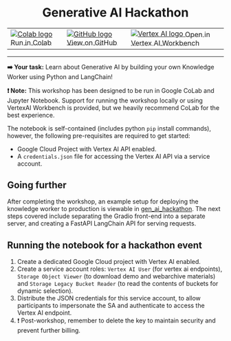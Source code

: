 <h1 align="center"> Generative AI Hackathon</h1>
<table align="center">
    <td>
        <a href="https://colab.research.google.com/github/teamdatatonic/gen-ai-hackathon/blob/main/hackathon.ipynb">
            <img src="https://cloud.google.com/ml-engine/images/colab-logo-32px.png" alt="Colab logo">
            <span style="vertical-align: middle;">Run in Colab</span>
        </a>
    </td>
    <td>
        <a href="https://github.com/teamdatatonic/gen-ai-hackathon/blob/main/hackathon.ipynb">
            <img src="https://cloud.google.com/ml-engine/images/github-logo-32px.png" alt="GitHub logo">
            <span style="vertical-align: middle;">View on GitHub</span>
        </a>
    </td>
    <td>
        <a href="https://console.cloud.google.com/vertex-ai/workbench/deploy-notebook?download_url=https://raw.githubusercontent.com/teamdatatonic/gen-ai-hackathon/main/hackathon.ipynb">
            <img src="https://lh3.googleusercontent.com/UiNooY4LUgW_oTvpsNhPpQzsstV5W8F7rYgxgGBD85cWJoLmrOzhVs_ksK_vgx40SHs7jCqkTkCk=e14-rj-sc0xffffff-h130-w32" alt="Vertex AI logo"> 
            <span style="vertical-align: middle;">Open in Vertex AI Workbench</span>
        </a>
    </td>
</table>
<hr>

**➡️ Your task:** Learn about Generative AI by building your own Knowledge Worker using Python and LangChain!

**❗ Note:** This workshop has been designed to be run in Google CoLab and Jupyter Notebook. Support for running the workshop locally or using VertexAI Workbench is provided, but we heavily recommend CoLab for the best experience.

The notebook is self-contained (includes python `pip` install commands), however, the following pre-requisites are required to get started:
- Google Cloud Project with  Vertex AI API enabled.
- A `credentials.json` file for accessing the Vertex AI API via a service account.

## Going further

After completing the workshop, an example setup for deploying the knowledge worker to production is viewable in [gen_ai_hackathon](gen_ai_hackathon). 
The next steps covered include separating the Gradio front-end into a separate server, and creating a FastAPI LangChain API for serving requests. 

## Running the notebook for a hackathon event

1. Create a dedicated Google Cloud project with Vertex AI enabled.
2. Create a service account roles: `Vertex AI User` (for vertex ai endpoints), `Storage Object Viewer` (to download demo and webarchive materials) and `Storage Legacy Bucket Reader` (to read the contents of buckets for dynamic selection).
3. Distribute the JSON credentials for this service account, to allow participants to impersonate the SA and authenticate to access the Vertex AI endpoint.
4. ❗ Post-workshop, remember to delete the key to maintain security and prevent further billing.
